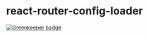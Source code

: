 # react-router-config-loader

[![Greenkeeper badge](https://badges.greenkeeper.io/grayyang/react-router-config-loader.svg)](https://greenkeeper.io/)